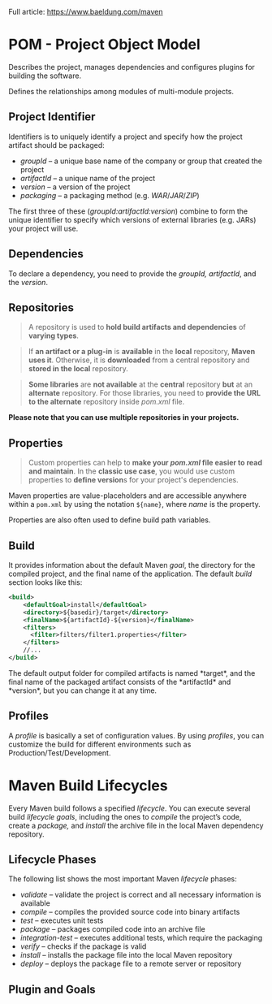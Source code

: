 Full article: https://www.baeldung.com/maven

# POM - Project Object Model

Describes the project, manages dependencies and configures plugins for building the software.

Defines the relationships among modules of multi-module projects.

## Project Identifier

Identifiers is to uniquely identify a project and specify how the project artifact should be packaged:

- *groupId* – a unique base name of the company or group that created the project
- *artifactId* – a unique name of the project
- *version* – a version of the project
- *packaging* – a packaging method (e.g. *WAR*/*JAR*/*ZIP*)

The first three of these (*groupId:artifactId:version*) combine to form the unique identifier to specify which versions of external libraries (e.g. JARs) your project will use.

## Dependencies

To declare a dependency, you need to provide the *groupId, artifactId*, and the *version*.

## Repositories

> A repository is used to **hold build artifacts and dependencies** of **varying types**.

> If **an artifact or a plug-in** is **available** in the **local** repository, **Maven uses it**. Otherwise, it is **downloaded** from a central repository and **stored in the local** repository.

> **Some libraries** are **not available** at the **central** repository **but** at an **alternate** repository. For those libraries, you need to **provide the URL to the alternate** repository inside *pom.xml* file.

**Please note that you can use multiple repositories in your projects.**

## Properties

> Custom properties can help to **make your *pom.xml* file easier to read and maintain**. In the **classic use case**, you would use custom properties to **define version**s for your project's dependencies.

Maven properties are value-placeholders and are accessible anywhere within a `pom.xml` by using the notation `${name}`, where *name* is the property.

Properties are also often used to define build path variables.

## Build

It provides information about the default Maven *goal*, the directory for the compiled project, and the final name of the application. The default *build* section looks like this:

```xml
<build>
    <defaultGoal>install</defaultGoal>
    <directory>${basedir}/target</directory>
    <finalName>${artifactId}-${version}</finalName>
    <filters>
      <filter>filters/filter1.properties</filter>
    </filters>
    //...
</build>
```

The default output folder for compiled artifacts is named \*target\*, and the final name of the packaged artifact consists of the \*artifactId\* and \*version\*, but you can change it at any time.

## Profiles

A *profile* is basically a set of configuration values. By using *profiles*, you can customize the build for different environments such as Production/Test/Development.

# Maven Build Lifecycles

Every Maven build follows a specified *lifecycle*. You can execute several build *lifecycle* *goals*, including the ones to *compile* the project’s code, create a *package,* and *install* the archive file in the local Maven dependency repository.

## Lifecycle Phases

The following list shows the most important Maven *lifecycle* phases:

- *validate* – validate the project is correct and all necessary information is available
- *compile* – compiles the provided source code into binary artifacts
- *test* – executes unit tests
- *package* – packages compiled code into an archive file
- *integration-test* – executes additional tests, which require the packaging
- *verify* – checks if the package is valid
- *install* – installs the package file into the local Maven repository
- *deploy* – deploys the package file to a remote server or repository

## Plugin and Goals

